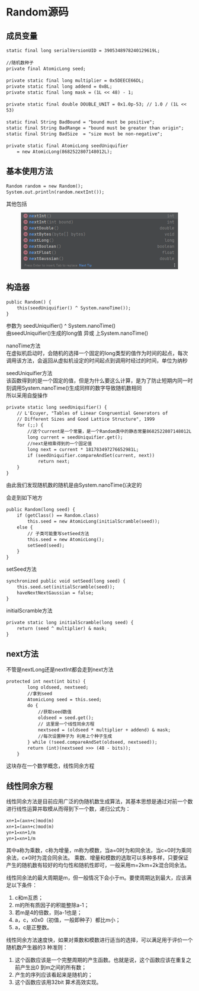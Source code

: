 # Random源码

## 成员变量

```
static final long serialVersionUID = 3905348978240129619L;

//随机数种子
private final AtomicLong seed;

private static final long multiplier = 0x5DEECE66DL;
private static final long addend = 0xBL;
private static final long mask = (1L << 48) - 1;

private static final double DOUBLE_UNIT = 0x1.0p-53; // 1.0 / (1L << 53)

static final String BadBound = "bound must be positive";
static final String BadRange = "bound must be greater than origin";
static final String BadSize  = "size must be non-negative";

private static final AtomicLong seedUniquifier
    = new AtomicLong(8682522807148012L);
```

## 基本使用方法

```
Random random = new Random();
System.out.println(random.nextInt());
```

其他包括

<div align="left"><figure><img src="../.gitbook/assets/image (3) (1).png" alt=""><figcaption></figcaption></figure></div>

## 构造器

```
public Random() {
    this(seedUniquifier() ^ System.nanoTime());
}
```

参数为 seedUniquifier() ^ System.nanoTime()\
由seedUniquifier()生成的long值 异或 上System.nanoTime()

nanoTime方法\
在虚拟机启动时，会随机的选择一个固定的long类型的值作为时间的起点，每次调用该方法，会返回从虚拟机设定的时间起点到调用时经过的时间，单位为纳秒

seedUniquifier方法\
该函数得到的是一个固定的值，但是为什么要这么计算，是为了防止短期内同一时刻调用System.nanoTime()生成同样的数字导致随机数相同\
所以采用自旋操作

```
private static long seedUniquifier() {
    // L'Ecuyer, "Tables of Linear Congruential Generators of
    // Different Sizes and Good Lattice Structure", 1999
    for (;;) {
        //这个current是一个常量，是一个Random类中的静态常量8682522807148012L
        long current = seedUniquifier.get();
        //next是相乘得到的一个固定值
        long next = current * 181783497276652981L;
        if (seedUniquifier.compareAndSet(current, next))
            return next;
    }
}
```

由此我们发现随机数的随机是由System.nanoTime()决定的

会走到如下地方

```
public Random(long seed) {
    if (getClass() == Random.class)
        this.seed = new AtomicLong(initialScramble(seed));
    else {
        // 子类可能重写setSeed方法
        this.seed = new AtomicLong();
        setSeed(seed);
    }
}
```

setSeed方法

```
synchronized public void setSeed(long seed) {
    this.seed.set(initialScramble(seed));
    haveNextNextGaussian = false;
}
```

initialScramble方法

```
private static long initialScramble(long seed) {
    return (seed ^ multiplier) & mask;
}
```

## next方法

不管是nextLong还是nextInt都会走到next方法

```
protected int next(int bits) {
        long oldseed, nextseed;
        //拿到seed
        AtomicLong seed = this.seed;
        do {
            //获取seed数值
            oldseed = seed.get();
            // 这里是一个线性同余方程
            nextseed = (oldseed * multiplier + addend) & mask;
            //每次设置种子为 利用上个种子生成             
        } while (!seed.compareAndSet(oldseed, nextseed));
        return (int)(nextseed >>> (48 - bits));
    }
```

这块存在一个数学概念，线性同余方程

## 线性同余方程

线性同余方法是目前应用广泛的伪随机数生成算法，其基本思想是通过对前一个数进行线性运算并取模从而得到下一个数，递归公式为：

```
xn+1=(axn+c)mod(m)
xn+1=(axn+c)mod(m)
yn+1=xn+1/m
yn+1=xn+1/m
```

其中a称为乘数，c称为增量，m称为模数，当a=0时为和同余法，当c=0时为乘同余法，c≠0时为混合同余法。 乘数、增量和模数的选取可以多种多样，只要保证产生的随机数有较好的均匀性和随机性即可，一般采用m=2km=2k混合同余法。

线性同余法的最大周期是m，但一般情况下会小于m。要使周期达到最大，应该满足以下条件：

1. c和m互质；
2. m的所有质因子的积能整除a-1；
3. 若m是4的倍数，则a-1也是；
4. a，c，x0x0（初值，一般即种子）都比m小；
5. a，c是正整数。


线性同余方法速度快，如果对乘数和模数进行适当的选择，可以满足用于评价一个随机数产生器的3 种准则：

1.
   这个函数应该是一个完整周期的产生函数。也就是说，这个函数应该在重复之前产生出0 到m之间的所有数；
2. 产生的序列应该看起来是随机的；
3. 这个函数应该用32bit 算术高效实现。

